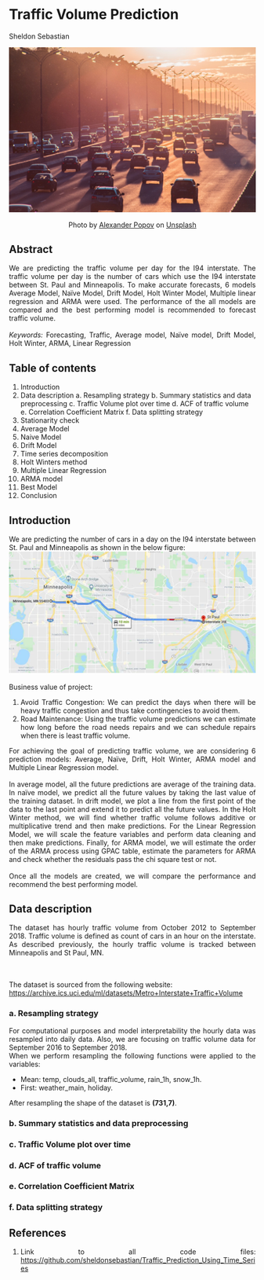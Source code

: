 # Traffic Volume Prediction

Sheldon Sebastian

![](saved_images/banner.jpg)
<center>Photo by <a href="https://unsplash.com/@5tep5?utm_source=unsplash&utm_medium=referral&utm_content=creditCopyText">Alexander Popov</a> on <a href="https://unsplash.com/s/photos/traffic?utm_source=unsplash&utm_medium=referral&utm_content=creditCopyText">Unsplash</a></center>
  

## Abstract

<div style="text-align: justify"> 
We are predicting the traffic volume per day for the I94 interstate. The traffic volume per day is the number of cars which use the I94 interstate between St. Paul and Minneapolis. To make accurate forecasts, 6 models Average Model, Naïve Model, Drift Model, Holt Winter Model, Multiple linear regression and ARMA were used. The performance of the all models are compared and the best performing model is recommended to forecast traffic volume.
<br>
<br>
<i>Keywords:</i> Forecasting, Traffic, Average model, Naïve model, Drift Model, Holt Winter, ARMA, Linear Regression
</div>

## Table of contents

1. Introduction
2. Data description
	a. Resampling strategy
	b. Summary statistics and data preprocessing
	c. Traffic Volume plot over time
	d. ACF of traffic volume
	e. Correlation Coefficient Matrix
	f. Data splitting strategy
3. Stationarity check
4. Average Model
5. Naive Model
6. Drift Model
7. Time series decomposition
8. Holt Winters method
9. Multiple Linear Regression
10. ARMA model
11. Best Model
12. Conclusion


## Introduction
<div style="text-align: justify">
We are predicting the number of cars in a day on the I94 interstate between St. Paul and Minneapolis as shown in the below figure:
</div>
<center><img src="saved_images/img1.jpg"/></center>

<br>
<div style="text-align: justify">
Business value of project:
<br>
<ol>
<li>Avoid Traffic Congestion: We can predict the days when there will be heavy traffic congestion and thus take contingencies to avoid them.</li>
<li>Road Maintenance: Using the traffic volume predictions we can estimate how long before the road needs repairs and we can schedule repairs when there is least traffic volume.</li>
</ol>
For achieving the goal of predicting traffic volume, we are considering 6 prediction models: Average, Naïve, Drift, Holt Winter, ARMA model and Multiple Linear Regression model.<br><br>
In average model, all the future predictions are average of the training data. In naïve model, we predict all the future values by taking the last value of the training dataset. In drift model, we plot a line from the first point of the data to the last point and extend it to predict all the future values. In the Holt Winter method, we will find whether traffic volume follows additive or multiplicative trend and then make predictions.
For the Linear Regression Model, we will scale the feature variables and perform data cleaning and then make predictions. Finally, for ARMA model, we will estimate the order of the ARMA process using GPAC table, estimate the parameters for ARMA and check whether the residuals pass the chi square test or not.<br><br>
Once all the models are created, we will compare the performance and recommend the best performing model.
</div>

## Data description

<div style="text-align: justify">
The dataset has hourly traffic volume from October 2012 to September 2018. Traffic volume is defined as count of cars in an hour on the interstate. As described previously, the hourly traffic volume is tracked between Minneapolis and St Paul, MN.

<br><br>
The dataset is sourced from the following website:<br>
https://archive.ics.uci.edu/ml/datasets/Metro+Interstate+Traffic+Volume

<div>

### a. Resampling strategy

<div style="text-align: justify">
For computational purposes and model interpretability the hourly data was resampled into daily data. Also, we are focusing on traffic volume data for September 2016 to September 2018.
</div>

<div style="text-align: justify">
When we perform resampling the following functions were applied to the variables:
<ul>
<li>Mean: temp, clouds_all, traffic_volume, rain_1h, snow_1h.</li>
<li>First: weather_main, holiday.</li>
</ul>

After resampling the shape of the dataset is <b>(731,7)</b>.
</div>

### b. Summary statistics and data preprocessing
### c. Traffic Volume plot over time
### d. ACF of traffic volume
### e. Correlation Coefficient Matrix
### f. Data splitting strategy

## References

<div style="text-align: justify">

1. Link to all code files: https://github.com/sheldonsebastian/Traffic_Prediction_Using_Time_Series
<br>

</div>


